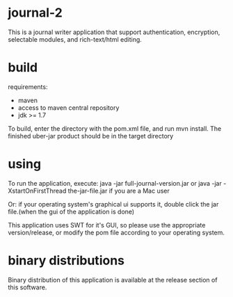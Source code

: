 # journal-2
This is a journal writer application that support authentication, encryption, selectable modules, and rich-text/html editing.

# build

requirements:
  - maven
  - access to maven central repository
  - jdk >= 1.7

To build, enter the directory with the pom.xml file, and run mvn install. The finished uber-jar product should be in the target directory

# using
To run the application,
  execute: java -jar full-journal-version.jar or java -jar -XstartOnFirstThread the-jar-file.jar if you are a Mac user
  
Or: if your operating system's graphical ui supports it, double click the jar file.(when the gui of the application is done)

This application uses SWT for it's GUI, so please use the appropriate version/release, or modify the pom file according to your operating system.

# binary distributions
Binary distribution of this application is available at the release section of this software.
